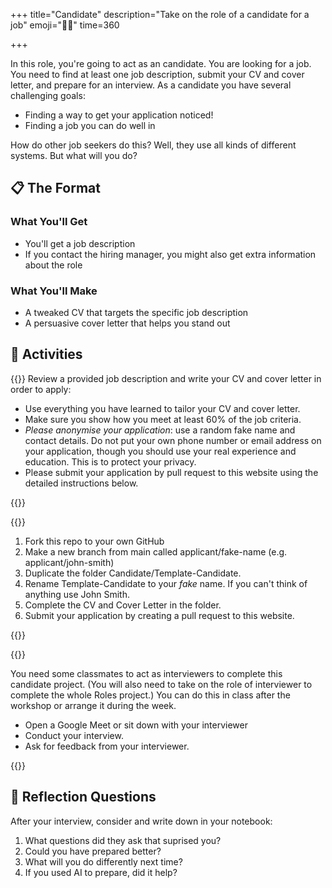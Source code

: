 +++
title="Candidate"
description="Take on the role of a candidate for a job"
emoji="👰🏾"
time=360

+++

In this role, you're going to act as an candidate. You are looking for a job. You need to find at least one job description, submit your CV and cover letter, and prepare for an interview. As a candidate you have several challenging goals:

- Finding a way to get your application noticed!
- Finding a job you can do well in

How do other job seekers do this? Well, they use all kinds of different systems. But what will you do?

## 📋 The Format

### What You'll Get

- You'll get a job description
- If you contact the hiring manager, you might also get extra information about the role

### What You'll Make

- A tweaked CV that targets the specific job description
- A persuasive cover letter that helps you stand out

## 🧪 Activities

{{<note type="activity" title="1. Applying">}}
Review a provided job description and write your CV and cover letter in order to apply:

- Use everything you have learned to tailor your CV and cover letter.
- Make sure you show how you meet at least 60% of the job criteria.
- _Please anonymise your application_: use a random fake name and contact details. Do not put your own phone number or email address on your application, though you should use your real experience and education. This is to protect your privacy.
- Please submit your application by pull request to this website using the detailed instructions below.

{{</note>}}

{{<note type="activity" title="2. Submitting">}}

1. Fork this repo to your own GitHub
1. Make a new branch from main called applicant/fake-name (e.g. applicant/john-smith)
1. Duplicate the folder Candidate/Template-Candidate.
1. Rename Template-Candidate to your _fake_ name. If you can't think of anything use John Smith.
1. Complete the CV and Cover Letter in the folder.
1. Submit your application by creating a pull request to this website.

{{</note>}}

{{<note type="activity" title="3. Interviewing">}}

You need some classmates to act as interviewers to complete this candidate project. (You will also need to take on the role of interviewer to complete the whole Roles project.) You can do this in class after the workshop or arrange it during the week.

- Open a Google Meet or sit down with your interviewer
- Conduct your interview.
- Ask for feedback from your interviewer.

{{</note>}}

## 📝 Reflection Questions

After your interview, consider and write down in your notebook:

1. What questions did they ask that suprised you?
2. Could you have prepared better?
3. What will you do differently next time?
4. If you used AI to prepare, did it help?
